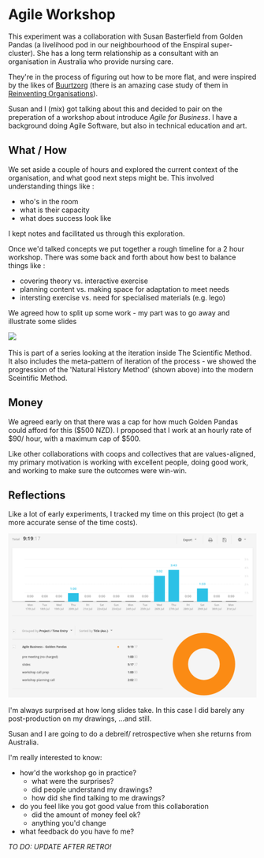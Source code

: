 # Agile Workshop

This experiment was a collaboration with Susan Basterfield from Golden Pandas (a livelihood pod in our neighbourhood of the Enspiral super-cluster). She has a long term relationship as a consultant with an organisation in Australia who provide nursing care.

They're in the process of figuring out how to be more flat, and were inspired by the likes of [Buurtzorg](https://www.buurtzorg.com/about-us/) (there is an amazing case study of them in [Reinventing Organisations](http://www.reinventingorganizations.com/)).

Susan and I (mix) got talking about this and decided to pair on the preperation of a workshop about introduce _Agile for Business_.
I have a background doing Agile Software, but also in technical education and art.

## What / How

We set aside a couple of hours and explored the current context of the organisation, and what good next steps might be.
This involved understanding things like :
  - who's in the room
  - what is their capacity
  - what does success look like

I kept notes and facilitated us through this exploration.

Once we'd talked concepts we put together a rough timeline for a 2 hour workshop.
There was some back and forth about how best to balance things like :
- covering theory vs. interactive exercise
- planning content vs. making space for adaptation to meet needs
- intersting exercise vs. need for specialised materials (e.g. lego)

We agreed how to split up some work - my part was to go away and illustrate some slides

![](./images/natual_history_text.jpg)

This is part of a series looking at the iteration inside The Scientific Method.
It also includes the meta-pattern of iteration of the process - we showed the progression of the 'Natural History Method' (shown above) into the modern Sceintific Method.


## Money

We agreed early on that there was a cap for how much Golden Pandas could afford for this ($500 NZD).
I proposed that I work at an hourly rate of $90/ hour, with a maximum cap of $500.

Like other collaborations with coops and collectives that are values-aligned, my primary motivation is working with excellent people, doing good work, and working to make sure the outcomes were win-win.


## Reflections

Like a lot of early experiments, I tracked my time on this project (to get a more accurate sense of the time costs).

![](./images/agile_business_time_tracking.png)

I'm always surprised at how long slides take.
In this case I did barely any post-production on my drawings, ...and still.

Susan and I are going to do a debreif/ retrospective when she returns from Australia.

I'm really interested to know:
  - how'd the workshop go in practice?
    - what were the surprises?
    - did people understand my drawings?
    - how did she find talking to me drawings?
  - do you feel like you got good value from this collaboration
    - did the amount of money feel ok?
    - anything you'd change
  - what feedback do you have fo me?

_TO DO: UPDATE AFTER RETRO!_


